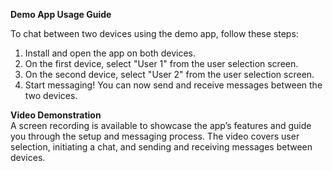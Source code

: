 **Demo App Usage Guide**

To chat between two devices using the demo app, follow these steps:

1. Install and open the app on both devices.
2. On the first device, select "User 1" from the user selection screen.
3. On the second device, select "User 2" from the user selection screen.
4. Start messaging! You can now send and receive messages between the two devices.

**Video Demonstration**  
A screen recording is available to showcase the app’s features and guide you through the setup and messaging process. The video covers user selection, initiating a chat, and sending and receiving messages between devices.

